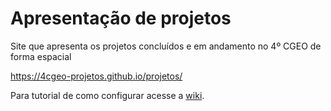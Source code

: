 # Apresentação de projetos

Site que apresenta os projetos concluídos e em andamento no 4º CGEO de forma espacial

https://4cgeo-projetos.github.io/projetos/

Para tutorial de como configurar acesse a [wiki](https://github.com/1cgeo/projetos/wiki).
